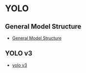# YOLO

## General Model Structure
- [General Model Structure](./model_struct.md)

## YOLO v3
- [yolo v3](./yolo-v3/Yolo-v3.md)


